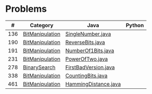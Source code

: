# Problems


| #  | Category | Java | Python |
| ------------- | ------------- | ------------- | ------------- |
| 136 | [BitManipulation](https://github.com/jasonchuang/helloworld/tree/master/algo/BitManipulation) | [SingleNumber.java](https://github.com/jasonchuang/helloworld/blob/master/algo/BitManipulation/src/com/jasonsoft/SingleNumber.java)  |   | 
| 190 | [BitManipulation](https://github.com/jasonchuang/helloworld/tree/master/algo/BitManipulation) | [ReverseBits.java](https://github.com/jasonchuang/helloworld/blob/master/algo/BitManipulation/src/com/jasonsoft/ReverseBits.java)  |   | 
| 191 | [BitManipulation](https://github.com/jasonchuang/helloworld/tree/master/algo/BitManipulation) | [NumberOf1Bits.java](https://github.com/jasonchuang/helloworld/blob/master/algo/BitManipulation/src/com/jasonsoft/NumberOf1Bits.java)  |   | 
| 231 | [BitManipulation](https://github.com/jasonchuang/helloworld/tree/master/algo/BitManipulation) | [PowerOfTwo.java](https://github.com/jasonchuang/helloworld/blob/master/algo/BitManipulation/src/com/jasonsoft/PowerOfTwo.java)  |   | 
| 278 | [BinarySearch](https://github.com/jasonchuang/helloworld/tree/master/algo/BinarySearch) | [FirstBadVersion.java](https://github.com/jasonchuang/helloworld/blob/master/algo/BinarySearch/src/com/jasonsoft/FirstBadVersion.java)  |   | 
| 338 | [BitManipulation](https://github.com/jasonchuang/helloworld/tree/master/algo/BitManipulation) | [CountingBits.java](https://github.com/jasonchuang/helloworld/blob/master/algo/BitManipulation/src/com/jasonsoft/CountingBits.java)  |   | 
| 461 | [BitManipulation](https://github.com/jasonchuang/helloworld/tree/master/algo/BitManipulation) | [HammingDistance.java](https://github.com/jasonchuang/helloworld/blob/master/algo/BitManipulation/src/com/jasonsoft/HammingDistance.java)  |   | 



